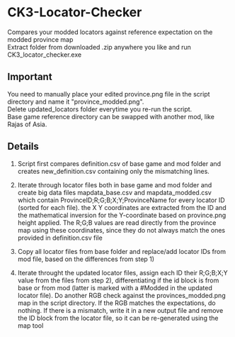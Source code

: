 # CK3-Locator-Checker
Compares your modded locators against reference expectation on the modded province map<br>
Extract folder from downloaded .zip anywhere you like and run CK3_locator_checker.exe<br>

## Important
You need to manually place your edited province.png file in the script directory and name it "province_modded.png".<br>
Delete updated_locators folder everytime you re-run the script.<br>
Base game reference directory can be swapped with another mod, like Rajas of Asia.<br>

## Details

1) Script first compares definition.csv of base game and mod folder and creates new_definition.csv containing only the mismatching lines.

2) Iterate through locator files both in base game and mod folder and create big data files mapdata_base.csv and mapdata_modded.csv which contain ProvinceID;R;G;B;X;Y;ProvinceName for every locator ID (sorted for each file). the X Y coordinates are extracted from the ID and the mathematical inversion for the Y-coordinate based on province.png height applied. The R;G;B values are read directly from the province map using these coordinates, since they do not always match the ones provided in definition.csv file

3) Copy all locator files from base folder and replace/add locator IDs from mod file, based on the differences from step 1)

4) Iterate throught the updated locator files, assign each ID their R;G;B;X;Y value from the files from step 2), differentiating if the id block is from base or from mod (latter is marked with a #Modded in the updated locator file). Do another RGB check against the  provinces_modded.png map in the script directory. If the RGB matches the expectations, do nothing. If there is a mismatch, write it in a new output file and remove the ID block from the locator file, so it can be re-generated using the map tool
